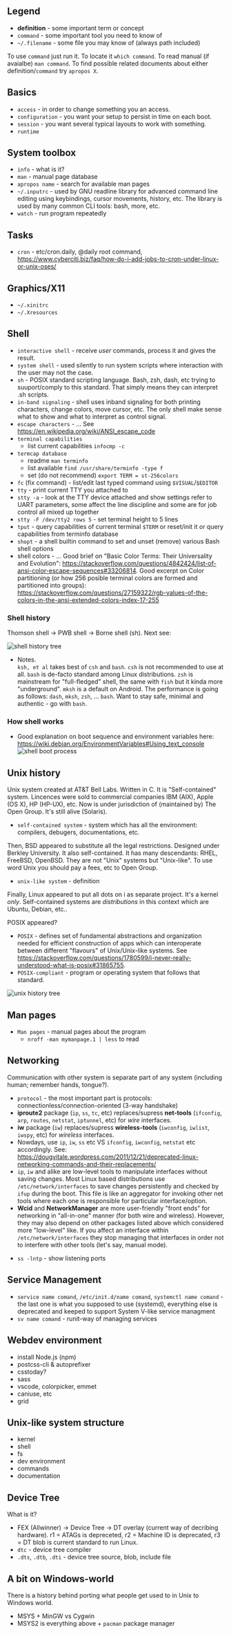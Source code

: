 ## Legend
* **definition** - some important term or concept
* `command` - some important tool you need to know of
* `~/.filename` - some file you may know of (always path included)

To use `command` just run it. To locate it `which command`. To read manual (if avaialbe) `man command`. To find possible related documents about either definition/`command` try `apropos X`.

## Basics
* `access` - in order to change something you an access.
* `configuration` - you want your setup to persist in time on each boot.
* `session` - you want several typical layouts to work with something.
* `runtime`

## System toolbox
* `info` - what is it?
* `man` - manual page database
* `apropos name` - search for available man pages
* `~/.inputrc` - used by GNU readline library for advanced command line editing using keybindings, cursor movements, history, etc. The library is used by many common CLI tools: bash, more, etc.
* `watch` - run program repeatedly

## Tasks
* `cron` - etc/cron.daily, @daily root command, https://www.cyberciti.biz/faq/how-do-i-add-jobs-to-cron-under-linux-or-unix-oses/

## Graphics/X11
* `~/.xinitrc`
* `~/.Xresources`

## Shell
* `interactive shell` - receive *user* commands, process it and gives the result.
* `system shell` - used silently to run system scripts where interaction with the user may not the case.
* `sh` - POSIX standard scripting language. Bash, zsh, dash, etc trying to suuport/comply to this standard. That simply means they can interpret .sh scripts.
* `in-band signaling` - shell uses inband signaling for both printing characters, change colors, move cursor, etc. The only shell make sense what to show and what to interpret as control signal.
* `escape characters` - ... See https://en.wikipedia.org/wiki/ANSI_escape_code
* `terminal capabilities`
    * list current capabilities `infocmp -c`
* `termcap database`
    * readme `man terminfo`
    * list available `find /usr/share/terminfo -type f`
    * set (do not recommend) `export TERM = st-256colors`
* `fc` (fix command) - list/edit last typed command using `$VISUAL`/`$EDITOR`
* `tty` - print current TTY you attached to
* `stty -a` - look at the TTY device attached and show settings refer to UART parameters, some affect the line discipline and some are for job control all mixed up together
* `stty -F /dev/tty2 rows 5` - set terminal height to 5 lines
* `tput` - query capabilities of current terminal `$TERM` or reset/init it or query capabilities from terminfo database
* `shopt` - a shell builtin command to set and unset (remove) various Bash shell options
* shell colors - ... Good brief on "Basic Color Terms: Their Universality and Evolution": https://stackoverflow.com/questions/4842424/list-of-ansi-color-escape-sequences#33206814. Good excerpt on Color partitioning (or how 256 posible terminal colors are formed and partitioned into groups): https://stackoverflow.com/questions/27159322/rgb-values-of-the-colors-in-the-ansi-extended-colors-index-17-255

### Shell history
Thomson shell -> PWB shell -> Borne shell (sh). Next see:

![shell history tree](https://www.ibm.com/developerworks/library/l-linux-shells/figure1.gif)

* Notes. <br>
`ksh, et al` takes best of `csh` and `bash`. `csh` is not recommended to use at all. `bash` is de-facto standard among Linux distributions. `zsh` is mainstream for "full-fledged" shell, the same with `fish` but it kinda more "underground". `mksh` is a default on Android. The performance is going as follows: `dash`, `mksh`, `zsh`, ... `bash`. Want to stay safe, minimal and authentic - go with `bash`.

### How shell works
* Good explanation on boot sequence and environment variables here: https://wiki.debian.org/EnvironmentVariables#Using_text_console
![shell boot process](https://www.ibm.com/developerworks/aix/library/au-getstartedbash/login2.gif)

## Unix history
Unix system created at AT&T Bell Labs. Written in C. It is "Self-contained" system. Lincences were sold to commercial companies IBM (AIX), Apple (OS X), HP (HP-UX), etc. Now is under jurisdiction of (maintained by) The Open Group. It's still alive (Solaris).

* `self-contained system` - system which has all the environment: compilers, debugers, documentations, etc.

Then, BSD appeared to substitute all the legal restrictions. Designed under Berkley University. It also self-contained. It has many descendants: RHEL, FreeBSD, OpenBSD. They are not "Unix" systems but "Unix-like". To use word Unix you should pay a fees, etc to Open Group.

* `unix-like system` - definition

Finally, Linux appeared to put all dots on i as separate project. It's a kernel *only*. Self-contained systems are *distributions* in this context which are Ubuntu, Debian, etc..

POSIX appeared?
* `POSIX` - defines set of fundamental abstractions and organization needed for efficient construction of apps which can interoperate between different "flavours" of Unix/Unix-like systems. See https://stackoverflow.com/questions/1780599/i-never-really-understood-what-is-posix#31865755.
* `POSIX-compliant` - program or operating system that follows that standard.

![unix history tree](https://qph.fs.quoracdn.net/main-qimg-b2f5ed77ec03ade04f922cb32ea0ce6a)

## Man pages
* `Man pages` - manual pages about the program
    * `nroff -man mymanpage.1 | less` to read

## Networking
Communication with other system is separate part of any system (including human; remember hands, tongue?).
* `protocol` - the most important part is protocols: connectionless/connection-oriented (3-way handshake)
* **iproute2** package (`ip`, `ss`, `tc`, etc) replaces/supress **net-tools** (`ifconfig`, `arp`, `routes`, `netstat`, `iptunnel`, etc) for _wire_ interfaces.
*  **iw** package (`iw`) replaces/supress **wireless-tools** (`iwconfig`, `iwlist`, `iwspy`, etc) for _wireless_ interfaces.
* Nowdays, use `ip`, `iw`, `ss` etc VS `ifconfig`, `iwconfig`, `netstat` etc accordingly. See: https://dougvitale.wordpress.com/2011/12/21/deprecated-linux-networking-commands-and-their-replacements/
* `ip`, `iw` and alike are low-level tools to manipulate interfaces without saving changes. Most Linux based distributions use `/etc/network/interfaces` to save changes persistently and checked by `ifup` during the boot. This file is like an aggregator for invoking other net tools where each one is responsible for particular interface/option.
* **Wcid** and **NetworkManager** are more user-friendly "front ends" for networking in "all-in-one" manner (for both wire and wireless). However, they may also depend on other packages listed above which considered more "low-level" like. If you affect an interface within `/etc/network/interfaces` they stop managing that interfaces in order not to interfere with other tools (let's say, manual mode).
- `ss -lntp` - show listening ports


## Service Management
- `service name comand`, `/etc/init.d/name comand`, `systemctl name comand` - the last one is what you supposed to use (systemd), everything else is deprecated and keeped to support System V-like service managment
- `sv name comand` - runit-way of managing services

## Webdev environment
* install Node.js (npm)
* postcss-cli & autoprefixer
* csstoday?
* sass
* vscode, colorpicker, emmet
* caniuse, etc
* grid

## Unix-like system structure
* kernel
* shell
* fs
* dev environment
* commands
* documentation

## Device Tree
What is it?
- FEX (Allwinner) -> Device Tree -> DT overlay (current way of decribing hardware). r1 = ATAGs is depreceted, r2 = Machine ID is deprecated, r3 = DT blob is current standard to run Linux. 
- `dtc` - device tree compiler
- `.dts`, `.dtb`, `.dti` - device tree source, blob, include file

## A bit on Windows-world
There is a history behind porting what people get used to in Unix to Windows world.

* MSYS + MinGW vs Cygwin
* MSYS2 is everything above + `pacman` package manager
